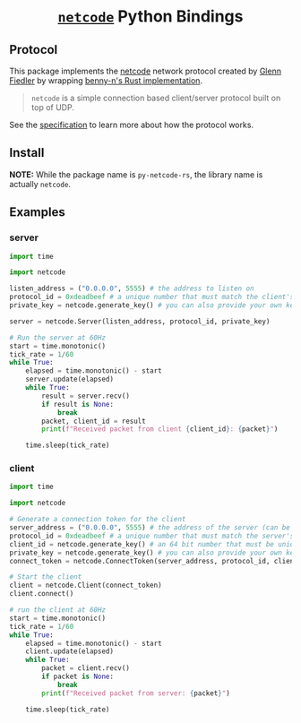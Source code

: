<!-- TODO: use cog to insert the examples, and test them -->

<div align="center">
  <h1>
    <a href="https://github.com/mas-bandwidth/netcode"><code>netcode</code></a> Python Bindings
  </h1>
</div>

## Protocol

This package implements the [netcode](https://github.com/mas-bandwidth/netcode)
network protocol created by [Glenn Fiedler](https://mas-bandwidth.com/) by wrapping [benny-n's Rust implementation](https://github.com/benny-n/netcode).

> `netcode` is a simple connection based client/server protocol built on top of UDP.

See the [specification](STANDARD.md) to learn more about how the protocol works.

## Install

<!-- TODO -->

**NOTE:** While the package name is `py-netcode-rs`, the library name is actually `netcode`.

## Examples

### server

```python
import time

import netcode

listen_address = ("0.0.0.0", 5555) # the address to listen on
protocol_id = 0xdeadbeef # a unique number that must match the client's protocol id
private_key = netcode.generate_key() # you can also provide your own key

server = netcode.Server(listen_address, protocol_id, private_key)

# Run the server at 60Hz
start = time.monotonic()
tick_rate = 1/60
while True:
    elapsed = time.monotonic() - start
    server.update(elapsed)
    while True:
        result = server.recv()
        if result is None:
            break
        packet, client_id = result
        print(f"Received packet from client {client_id}: {packet}")

    time.sleep(tick_rate)
```

### client

```python
import time

import netcode

# Generate a connection token for the client
server_address = ("0.0.0.0", 5555) # the address of the server (can be a list of addresses as well)
protocol_id = 0xdeadbeef # a unique number that must match the server's protocol id
client_id = netcode.generate_key() # an 64 bit number that must be unique for each client
private_key = netcode.generate_key() # you can also provide your own key
connect_token = netcode.ConnectToken(server_address, protocol_id, client_id, private_key)

# Start the client
client = netcode.Client(connect_token)
client.connect()

# run the client at 60Hz
start = time.monotonic()
tick_rate = 1/60
while True:
    elapsed = time.monotonic() - start
    client.update(elapsed)
    while True:
        packet = client.recv()
        if packet is None:
            break
        print(f"Received packet from server: {packet}")

    time.sleep(tick_rate)
```
